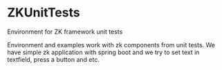 # ZKUnitTests
Environment for ZK framework unit tests

Environment and examples work with zk components from unit tests. We have simple zk application with spring boot and we try to set text in textfield, press a button and etc.
